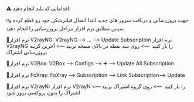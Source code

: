 ⚠️ اقداماتی که باید انجام دهید:

◽️جهت بروزرسانی و دریافت سرور های جدید ابتدا اتصال فیلترشکن خود رو قطع کرده و سپس مطابق نرم افزار مراحل بروزرسانی را انجام دهید.

🔸️نرم افزار V2rayNG:
V2rayNG —> ... —> Update Subscription
نرم افزار V2rayNG را باز کنید  —> روی سه نقطه در بالای صفحه بزنید —> آخرین گزینه بروزرسانی اشتراک

🔸️نرم افزار V2Box:
V2Box —> Configs —> ➕ —> Update All Subscription

🔸️نرم افزار FoXray:
FoXray —> Subscription —> Link Subscription—> Update

🔸️نرم افزار V2rayN:
نرم افزار V2rayN را باز کنید  —> روی گروه اشتراک بزنید —> اشتراک را بدون پروکسی بروز شود
